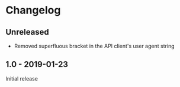 # Changelog

## Unreleased

* Removed superfluous bracket in the API client's user agent string 

## 1.0 - 2019-01-23

Initial release
